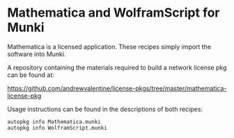 # Mathematica and WolframScript for Munki

Mathematica is a licensed application. These recipes simply import the software into Munki.

A repository containing the materials required to build a network license pkg can be found at:

https://github.com/andrewvalentine/license-pkgs/tree/master/mathematica-license-pkg

Usage instructions can be found in the descriptions of both recipes:

```
autopkg info Mathematica.munki
autopkg info WolframScript.munki
```
